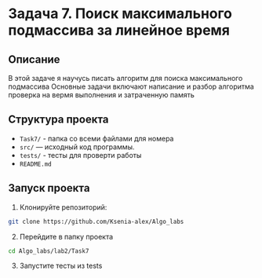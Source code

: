 # Задача 7. Поиск максимального подмассива за линейное время

## Описание
В этой задаче я научусь писать алгоритм для поиска максимального подмассива
Основные задачи включают написание и разбор алгоритма 
проверка на вермя выполнения и затраченную память

## Структура проекта
- `Task7/` - папка со всеми файлами для номера
- `src/` — исходный код программы.
- `tests/` - тесты для проверти работы
- `README.md`


## Запуск проекта
1. Клонируйте репозиторий:
```bash
git clone https://github.com/Ksenia-alex/Algo_labs
```

2. Перейдите в папку проекта
```bash
cd Algo_labs/lab2/Task7
```

3. Запустите тесты из tests
